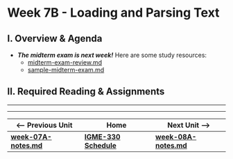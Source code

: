 # Week 7B - Loading and Parsing Text

## I. Overview & Agenda
- ***The midterm exam is next week!*** Here are some study resources:
  - [midterm-exam-review.md](../exams/midterm-exam-review.md)
  - [sample-midterm-exam.md](../exams/sample-midterm-exam.md)


## II. Required Reading & Assignments


<hr><hr>

| <-- Previous Unit | Home | Next Unit -->
| --- | --- | --- 
| [**week-07A-notes.md**](week-07A-notes.md)     |  [**IGME-330 Schedule**](../schedule.md) | [**week-08A-notes.md**](week-08A-notes.md)
